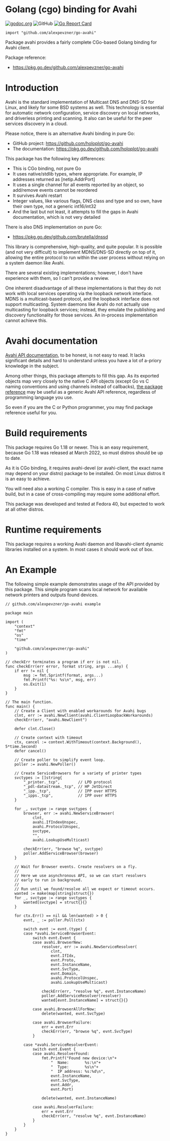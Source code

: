 # Golang (cgo) binding for Avahi

[![godoc.org](https://godoc.org/github.com/alexpevzner/go-avahi?status.svg)](https://godoc.org/github.com/alexpevzner/go-avahi)
![GitHub](https://img.shields.io/github/license/alexpevzner/go-avahi)
[![Go Report Card](https://goreportcard.com/badge/github.com/alexpevzner/go-avahi)](https://goreportcard.com/report/github.com/alexpevzner/go-avahi)

```
import "github.com/alexpevzner/go-avahi"
```

Package avahi provides a fairly complete CGo-based Golang binding for
Avahi client.

Package reference:

  - https://pkg.go.dev/github.com/alexpevzner/go-avahi

# Introduction

Avahi is the standard implementation of Multicast DNS and DNS-SD for Linux, and
likely for some BSD systems as well. This technology is essential for automatic
network configuration, service discovery on local networks, and driverless
printing and scanning. It also can be useful for the peer services discovery
in a cloud.

Please notice, there is an alternative Avahi binding in pure Go:

  - GitHub project: https://github.com/holoplot/go-avahi
  - The documentation: https://pkg.go.dev/github.com/holoplot/go-avahi

This package has the following key differences:

  - This is CGo binding, not pure Go
  - It uses native/stdlib types, where appropriate. For example,
    IP addresses returned as [netip.AddrPort]
  - It uses a single channel for all events reported by an object,
    so add/remove events cannot be reordered
  - It survives Avahi restart
  - Integer values, like various flags, DNS class and type and
    so own, have their own type, not a generic int16/int32
  - And the last but not least, it attempts to fill the gaps
    in Avahi documentation, which is not very detailed

There is also DNS implementation on pure Go:

  - https://pkg.go.dev/github.com/brutella/dnssd

This library is comprehensive, high-quality, and quite popular. It is possible
(and not very difficult) to implement MDNS/DNS-SD directly on top of it,
allowing the entire protocol to run within the user process without relying on
a system daemon like Avahi.

There are several existing implementations; however, I don't have experience
with them, so I can't provide a review.

One inherent disadvantage of all these implementations is that they do not work
with local services operating via the loopback network interface. MDNS is a
multicast-based protocol, and the loopback interface does not support
multicasting. System daemons like Avahi do not actually use multicasting for
loopback services; instead, they emulate the publishing and discovery
functionality for those services. An in-process implementation cannot achieve
this.

# Avahi documentation

[Avahi API documentation](https://avahi.org/doxygen/html/), to be
honest, is not easy to read. It lacks significant details and hard to
understand unless you have a lot of a-priory knowledge in the subject.

Among other things, this package attempts to fill this gap. As its
exported objects map very closely to the native C API objects (except
Go vs C naming conventions and using channels instead of callbacks),
[the package reference](https://godoc.org/github.com/alexpevzner/go-avahi)
may be useful as a generic Avahi API reference, regardless of
programming language you use.

So even if you are the C or Python programmer, you may find package
reference useful for you.

# Build requirements

This package requires Go 1.18 or newer. This is an easy requirement,
because Go 1.18 was released at March 2022, so must distros should
be up to date.

As it is CGo binding, it requires avahi-devel (or avahi-client, the
exact name may depend on your distro) package to be installed. On
most Linux distros it is an easy to achieve.

You will need also a working C compiler. This is easy in a case of
native build, but in a case of cross-compiling may require some
additional effort.

This package was developed and tested at Fedora 40, but expected
to work at all other distros.

# Runtime requirements

This package requires a working Avahi daemon and libavahi-client dynamic
libraries installed on a system. In most cases it should work out of
box.

# An Example

The following simple example demonstrates usage of the API provided by
this package. This simple program scans local network for available network
printers and outputs found devices.

```
// github.com/alexpevzner/go-avahi example

package main

import (
	"context"
	"fmt"
	"os"
	"time"

	"github.com/alexpevzner/go-avahi"
)

// checkErr terminates a program if err is not nil.
func checkErr(err error, format string, args ...any) {
	if err != nil {
		msg := fmt.Sprintf(format, args...)
		fmt.Printf("%s: %s\n", msg, err)
		os.Exit(1)
	}
}

// The main function.
func main() {
	// Create a Client with enabled workarounds for Avahi bugs
	clnt, err := avahi.NewClient(avahi.ClientLoopbackWorkarounds)
	checkErr(err, "avahi.NewClient")

	defer clnt.Close()

	// Create context with timeout
	ctx, cancel := context.WithTimeout(context.Background(), 5*time.Second)
	defer cancel()

	// Create poller to simplify event loop.
	poller := avahi.NewPoller()

	// Create ServiceBrowsers for a variety of printer types
	svctypes := []string{
		"_printer._tcp",        // LPD protocol
		"_pdl-datastream._tcp", // HP JetDirect
		"_ipp._tcp",            // IPP over HTTPS
		"_ipps._tcp",           // IPP over HTTPS
	}

	for _, svctype := range svctypes {
		browser, err := avahi.NewServiceBrowser(
			clnt,
			avahi.IfIndexUnspec,
			avahi.ProtocolUnspec,
			svctype,
			"",
			avahi.LookupUseMulticast)

		checkErr(err, "browse %q", svctype)
		poller.AddServiceBrowser(browser)
	}

	// Wait for Browser events. Create resolvers on a fly.
	//
	// Here we use asynchronous API, so we can start resolvers
	// early to run in background.
	//
	// Run until we found/resolve all we expect or timeout occurs.
	wanted := make(map[string]struct{})
	for _, svctype := range svctypes {
		wanted[svctype] = struct{}{}
	}

	for ctx.Err() == nil && len(wanted) > 0 {
		evnt, _ := poller.Poll(ctx)

		switch evnt := evnt.(type) {
		case *avahi.ServiceBrowserEvent:
			switch evnt.Event {
			case avahi.BrowserNew:
				resolver, err := avahi.NewServiceResolver(
					clnt,
					evnt.IfIdx,
					evnt.Proto,
					evnt.InstanceName,
					evnt.SvcType,
					evnt.Domain,
					avahi.ProtocolUnspec,
					avahi.LookupUseMulticast)

				checkErr(err, "resolve %q", evnt.InstanceName)
				poller.AddServiceResolver(resolver)
				wanted[evnt.InstanceName] = struct{}{}

			case avahi.BrowserAllForNow:
				delete(wanted, evnt.SvcType)

			case avahi.BrowserFailure:
				err = evnt.Err
				checkErr(err, "browse %q", evnt.SvcType)
			}

		case *avahi.ServiceResolverEvent:
			switch evnt.Event {
			case avahi.ResolverFound:
				fmt.Printf("Found new device:\n"+
					"  Name:       %s:\n"+
					"  Type:       %s\n"+
					"  IP address: %s:%d\n",
					evnt.InstanceName,
					evnt.SvcType,
					evnt.Addr,
					evnt.Port)

				delete(wanted, evnt.InstanceName)

			case avahi.ResolverFailure:
				err = evnt.Err
				checkErr(err, "resolve %q", evnt.InstanceName)
			}
		}
	}
}
```

<!-- vim:ts=8:sw=4:et:textwidth=72
-->
